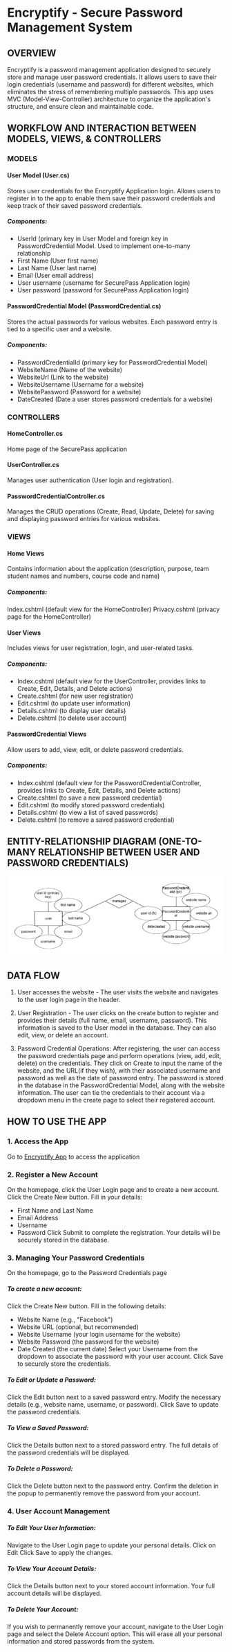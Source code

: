 # Encryptify - Secure Password Management System
## OVERVIEW
Encryptify is a password management application designed to securely store and manage user password credentials. It allows users to save their login credentials (username and password) for different websites, which eliminates the stress of remembering multiple passwords. This app uses MVC (Model-View-Controller) architecture to organize the application's structure, and ensure clean and maintainable code.


## WORKFLOW AND INTERACTION BETWEEN MODELS, VIEWS, & CONTROLLERS
### MODELS
#### User Model (User.cs)
Stores user credentials for the Encryptify Application login. Allows users to register in to the app to enable them save their password credentials and keep track of their saved password credentials.
##### Components:
* UserId (primary key in User Model and foreign key in PasswordCredential Model. Used to implement one-to-many relationship
* First Name (User first name)
* Last Name (User last name)
* Email (User email address)
* User username (username for SecurePass Application login)
* User password (password for SecurePass Application login)

#### PasswordCredential Model (PasswordCredential.cs)
Stores the actual passwords for various websites. Each password entry is tied to a specific user and a website.
##### Components:
* PasswordCredentialId (primary key for PasswordCredential Model)
* WebsiteName (Name of the website)
* WebsiteUrl (Link to the website)
* WebsiteUsername (Username for a website)
* WebsitePassword (Password for a website)
* DateCreated (Date a user stores password credentials for a website)

### CONTROLLERS
#### HomeController.cs
Home page of the SecurePass application

#### UserController.cs
Manages user authentication (User login and registration).

#### PasswordCredentialController.cs
Manages the CRUD operations (Create, Read, Update, Delete) for saving and displaying password entries for various websites.

### VIEWS
#### Home Views
Contains information about the application (description, purpose, team student names and numbers, course code and name)
##### Components:
Index.cshtml (default view for the HomeController)
Privacy.cshtml (privacy page for the HomeController)

#### User Views
Includes views for user registration, login, and user-related tasks.
##### Components:
* Index.cshtml (default view for the UserController, provides links to Create, Edit, Details, and Delete actions)
* Create.cshtml (for new user registration)
* Edit.cshtml (to update user information)
* Details.cshtml (to display user details)
* Delete.cshtml (to delete user account)

#### PasswordCredential Views
Allow users to add, view, edit, or delete password credentials.
##### Components:
* Index.cshtml (default view for the PasswordCredentialController, provides links to Create, Edit, Details, and Delete actions)
* Create.cshtml (to save a new password credential)
* Edit.cshtml (to modify stored password credentials)
* Details.cshtml (to view a list of saved passwords)
* Delete.cshtml (to remove a saved password credential)


## ENTITY-RELATIONSHIP DIAGRAM (ONE-TO-MANY RELATIONSHIP BETWEEN USER AND PASSWORD CREDENTIALS)
![ERD](SecurePasswordApp_ERD-Diagram.png)


## DATA FLOW
1. User accesses the website - The user visits the website and navigates to the user login page in the header.

2. User Registration - The user clicks on the create button to register and provides their details (full name, email, username, password). This information is saved to the User model in the database. They can also edit, view, or delete an account.

3. Password Credential Operations: After registering, the user can access the password credentials page and perform operations (view, add, edit, delete) on the credentials. They click on Create to input the name of the website, and the URL(if they wish), with their associated username and password as well as the date of password entry. The password is stored in the database in the PasswordCredential Model, along with the website information. The user can tie the credentials to their account via a dropdown menu in the create page to select their registered account.


## HOW TO USE THE APP
### 1. Access the App
Go to [Encryptify App](encryptify-hbewgrgbgnb4g8bd.canadacentral-01.azurewebsites.net) to access the application

### 2. Register a New Account
On the homepage, click the User Login page and to create a new account.
Click the Create New button.
Fill in your details:
- First Name and Last Name
- Email Address
- Username
- Password
Click Submit to complete the registration. Your details will be securely stored in the database.

### 3. Managing Your Password Credentials
On the homepage, go to the Password Credentials page
##### To create a new account:
Click the Create New button.
Fill in the following details:
- Website Name (e.g., "Facebook")
- Website URL (optional, but recommended)
- Website Username (your login username for the website)
- Website Password (the password for the website)
- Date Created (the current date)
Select your Username from the dropdown to associate the password with your user account.
Click Save to securely store the credentials.

##### To Edit or Update a Password:
Click the Edit button next to a saved password entry.
Modify the necessary details (e.g., website name, username, or password).
Click Save to update the password credentials.

##### To View a Saved Password:
Click the Details button next to a stored password entry.
The full details of the password credentials will be displayed.

##### To Delete a Password:
Click the Delete button next to the password entry.
Confirm the deletion in the popup to permanently remove the password from your account.

### 4. User Account Management
##### To Edit Your User Information:
Navigate to the User Login page to update your personal details.
Click on Edit
Click Save to apply the changes.

##### To View Your Account Details:
Click the Details button next to your stored account information.
Your full account details will be displayed.

##### To Delete Your Account:
If you wish to permanently remove your account, navigate to the User Login page and select the Delete Account option.
This will erase all your personal information and stored passwords from the system.
